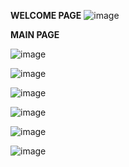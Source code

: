 **WELCOME PAGE**
![image](https://github.com/user-attachments/assets/a0a19a34-09d9-47c1-8cb7-c683e7bf17ed)

**MAIN PAGE**

![image](https://github.com/user-attachments/assets/4a5f2ba7-eca5-4255-b8db-5415619ef199)

![image](https://github.com/user-attachments/assets/bf2134c5-8dee-4a33-8b13-92acd6b491e6)

![image](https://github.com/user-attachments/assets/58d18f52-924e-48d6-994b-8e294c18836d)

![image](https://github.com/user-attachments/assets/aeda5872-7bbb-4495-bc99-d25fe1a73ca3)

![image](https://github.com/user-attachments/assets/0c3eebcb-c7b6-44d2-9388-0daf6682c786)

![image](https://github.com/user-attachments/assets/cdd4466e-decf-4867-9a66-da0133c83a44)



